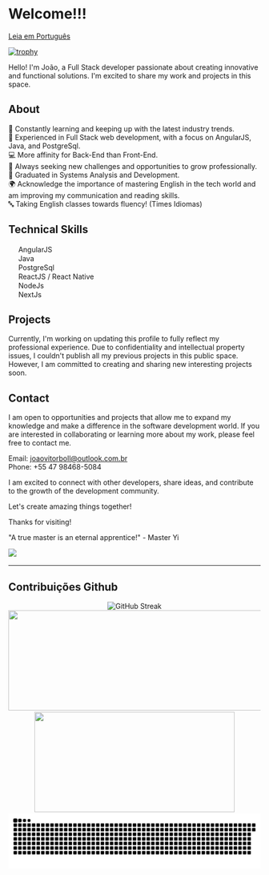 # Welcome!!!

[Leia em Português](./README.md)

[![trophy](https://github-profile-trophy.vercel.app/?username=JoaoBoll&theme=onedark&title=Experience,Commits,Repositories&margin-w=15)](https://github.com/ryo-ma/github-profile-trophy)

Hello! I'm João, a Full Stack developer passionate about creating innovative and functional solutions. I'm excited to share my work and projects in this space.

## About

🌱 Constantly learning and keeping up with the latest industry trends.  
👯 Experienced in Full Stack web development, with a focus on AngularJS, Java, and PostgreSql.  
💻 More affinity for Back-End than Front-End.  
🚀 Always seeking new challenges and opportunities to grow professionally.  
📖 Graduated in Systems Analysis and Development.  
🌍 Acknowledge the importance of mastering English in the tech world and am improving my communication and reading skills.  
🔤 Taking English classes towards fluency! (Times Idiomas)

## Technical Skills

<img src="https://cdn.jsdelivr.net/gh/devicons/devicon/icons/angularjs/angularjs-original.svg" width="16" height="15"/> AngularJS  
<img src="https://cdn.jsdelivr.net/gh/devicons/devicon/icons/java/java-original.svg" width="16" height="15"/> Java  
<img src="https://cdn.jsdelivr.net/gh/devicons/devicon/icons/postgresql/postgresql-original.svg" width="16" height="15"/> PostgreSql  
<img src="https://cdn.jsdelivr.net/gh/devicons/devicon/icons/react/react-original.svg" width="16" height="15"/> ReactJS / React Native  
<img src="https://cdn.jsdelivr.net/gh/devicons/devicon/icons/nodejs/nodejs-original.svg" width="16" height="15"/> NodeJs  
<img src="https://cdn.jsdelivr.net/gh/devicons/devicon/icons/nextjs/nextjs-line.svg" width="16" height="15"/> NextJs

## Projects
Currently, I'm working on updating this profile to fully reflect my professional experience. Due to confidentiality and intellectual property issues, I couldn't publish all my previous projects in this public space. However, I am committed to creating and sharing new interesting projects soon.

## Contact
I am open to opportunities and projects that allow me to expand my knowledge and make a difference in the software development world. If you are interested in collaborating or learning more about my work, please feel free to contact me.

Email: joaovitorboll@outlook.com.br  
Phone: +55 47 98468-5084

I am excited to connect with other developers, share ideas, and contribute to the growth of the development community.

Let's create amazing things together!

Thanks for visiting!

"A true master is an eternal apprentice!" - Master Yi

<a href="https://www.linkedin.com/in/joão-vitor-boll-87b34859/" target="_blank"><img src="https://img.shields.io/badge/-LinkedIn-%230077B5?style=for-the-badge&logo=linkedin&logoColor=white" target="_blank"></a>

---

## Contribuições Github

<p align="center">
    <picture>
        <source media="(prefers-color-scheme: dark)" srcset="https://streak-stats.demolab.com?user=JoaoBoll&theme=vision-friendly-dark&border_radius=15&date_format=M%20j%5B%2C%20Y%5D&exclude_days=Sun%2CSat&card_width=650&locale=en">
        <source media="(prefers-color-scheme: light)" srcset="https://streak-stats.demolab.com?user=JoaoBoll&theme=default&border_radius=15&date_format=M%20j%5B%2C%20Y%5D&exclude_days=Sun%2CSat&card_width=650&locale=en">
        <img alt="GitHub Streak" src="https://streak-stats.demolab.com?user=JoaoBoll&theme=default&border_radius=15&date_format=M%20j%5B%2C%20Y%5D&exclude_days=Sun%2CSat&card_width=650&locale=pt_BR">
    </picture>
    <picture>
        <source media="(prefers-color-scheme: dark)" srcset="https://github-readme-stats.vercel.app/api?username=JoaoBoll&show_icons=true&theme=vision-friendly-dark">
        <source media="(prefers-color-scheme: light)" srcset="https://github-readme-stats.vercel.app/api?username=JoaoBoll&show_icons=true">
        <img width="600" height="200" src="https://github-readme-stats.vercel.app/api?username=JoaoBoll&show_icons=true">
    </picture>
    <picture>
        <source media="(prefers-color-scheme: dark)" srcset="https://github-readme-stats.vercel.app/api/top-langs/?username=JoaoBoll&size_weight=0.15&count_weight=0.5&layout=compact&theme=vision-friendly-dark">
        <source media="(prefers-color-scheme: light)" srcset="https://github-readme-stats.vercel.app/api/top-langs/?username=JoaoBoll&size_weight=0.15&count_weight=0.5&layout=compact">
        <img width="400" height="200" src="https://github-readme-stats.vercel.app/api/top-langs/?username=JoaoBoll&size_weight=0.15&count_weight=0.5&layout=compact">
    </picture>
    <picture>
        <source media="(prefers-color-scheme: dark)" srcset="https://raw.githubusercontent.com/JoaoBoll/README/output/github-contribution-grid-snake-dark.svg">
        <source media="(prefers-color-scheme: light)" srcset="https://raw.githubusercontent.com/JoaoBoll/README/output/github-contribution-grid-snake.svg">
        <img alt="GitHub contribution grid snake" src="https://raw.githubusercontent.com/JoaoBoll/README/output/github-contribution-grid-snake.svg">
    </picture>
</p>

   
